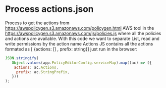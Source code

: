 # Process actions.json

Process to get the actions from https://awspolicygen.s3.amazonaws.com/policygen.html AWS tool in the https://awspolicygen.s3.amazonaws.com/js/policies.js where all the policies and actions are available.
With this code we want to separate List, read and write permissions by the action name
Actions JS contains all the actions formated as [ {actions: [] , prefix: string}] just run in the browser:

```Javascript
JSON.stringify(
   Object.values(app.PolicyEditorConfig.serviceMap).map((ac) => ({
    actions: ac.Actions,
     prefix: ac.StringPrefix,
   }))
);
```
